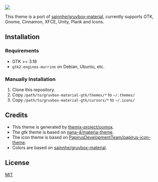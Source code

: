 ![](./demo.png)

This theme is a port of [sainnhe/gruvbox-material](https://github.com/sainnhe/gruvbox-material), currently supports GTK, Gnome, Cinnamon, XFCE, Unity, Plank and Icons.

## Installation

### Requirements

- GTK >= 3.18
- `gtk2-engines-murrine` on Debian, Ubuntu, etc.

### Manually Installation

1. Clone this repository.
2. Copy `/path/to/gruvbox-material-gtk/themes/*` to `~/.themes/`
3. Copy `/path/to/gruvbox-material-gtk/cursors/*` to `~/.icons/`

## Credits

- This theme is generated by [themix-project/oomox](https://github.com/themix-project/oomox).
- The gtk theme is based on [nana-4/materia-theme](https://github.com/nana-4/materia-theme).
- The icon theme is based on [PapirusDevelopmentTeam/papirus-icon-theme](https://github.com/PapirusDevelopmentTeam/papirus-icon-theme).
- Colors are based on [sainnhe/gruvbox-material](https://github.com/sainnhe/gruvbox-material).

## License

[MIT](./LICENSE)
